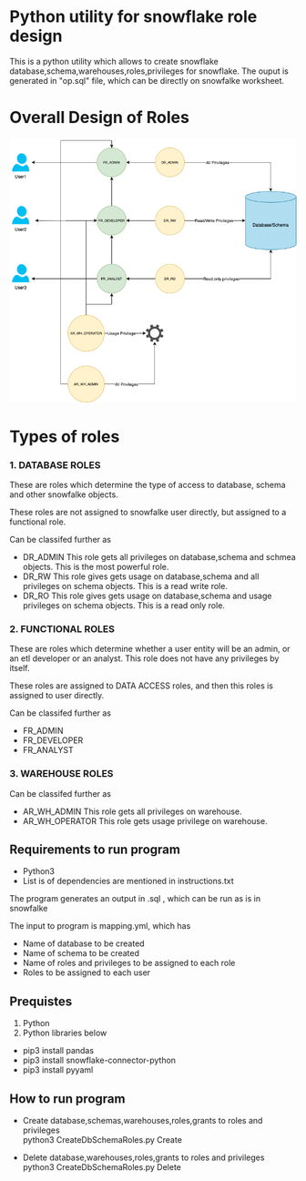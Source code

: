 # Python utility for snowflake role design
This is a python utility which allows to create snowflake database,schema,warehouses,roles,privileges for snowflake. The ouput is generated in "op.sql" file, which can be directly on snowfalke worksheet.

# Overall Design of Roles

![Alt text](image.png)

# Types of roles

### 1. DATABASE ROLES

These are roles which determine the type of access to database, schema and other snowfalke objects.

These roles are not assigned to snowfalke user directly, but assigned to a functional role.

Can be classifed further as 

- DR_ADMIN
    This role gets all privileges on database,schema and schmea objects. This is the most powerful role.
- DR_RW
    This role gives gets usage on database,schema and all privileges on schema objects. This is a read write role.
- DR_RO
    This role gives gets usage on database,schema and usage privileges on schema objects. This is a read only role.


### 2. FUNCTIONAL ROLES

These are roles which determine whether a user entity will be an admin, or an etl developer or an analyst. This role does not have any privileges by itself.

These roles are assigned to DATA ACCESS roles, and then this roles is assigned to user directly.

Can be classifed further as 

- FR_ADMIN
- FR_DEVELOPER
- FR_ANALYST

### 3. WAREHOUSE ROLES

Can be classifed further as 

- AR_WH_ADMIN
    This role gets all privileges on warehouse.
- AR_WH_OPERATOR
    This role gets usage privilege on warehouse.



## Requirements to run program

- Python3
- List is of dependencies are mentioned in instructions.txt


The program generates an output in .sql , which can be run as is in snowfalke


The input to program is mapping.yml, which has 
- Name of database to be created
- Name of schema to be created
- Name of roles and privileges to be assigned to each role
- Roles to be assigned to each user

## Prequistes

1. Python
2. Python libraries below

- pip3 install pandas <br>
- pip3 install snowflake-connector-python <br>
- pip3 install pyyaml <br>

## How to run program

- Create database,schemas,warehouses,roles,grants to roles and privileges <br>
python3 CreateDbSchemaRoles.py Create

- Delete database,warehouses,roles,grants to roles and privileges <br>
python3 CreateDbSchemaRoles.py Delete